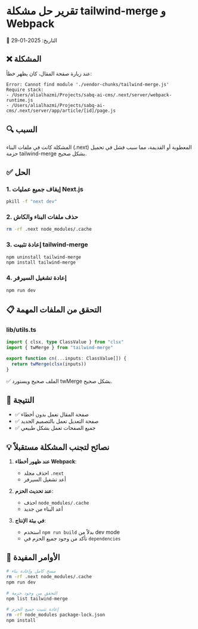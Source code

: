 # تقرير حل مشكلة tailwind-merge و Webpack
📅 التاريخ: 2025-01-29

## ❌ المشكلة

عند زيارة صفحة المقال، كان يظهر خطأ:
```
Error: Cannot find module './vendor-chunks/tailwind-merge.js'
Require stack:
- /Users/alialhazmi/Projects/sabq-ai-cms/.next/server/webpack-runtime.js
- /Users/alialhazmi/Projects/sabq-ai-cms/.next/server/app/article/[id]/page.js
```

## 🔍 السبب

المشكلة كانت في ملفات البناء (.next) المعطوبة أو القديمة، مما سبب فشل في تحميل حزمة tailwind-merge بشكل صحيح.

## ✅ الحل

### 1. إيقاف جميع عمليات Next.js
```bash
pkill -f "next dev"
```

### 2. حذف ملفات البناء والكاش
```bash
rm -rf .next node_modules/.cache
```

### 3. إعادة تثبيت tailwind-merge
```bash
npm uninstall tailwind-merge
npm install tailwind-merge
```

### 4. إعادة تشغيل السيرفر
```bash
npm run dev
```

## 📋 التحقق من الملفات المهمة

### lib/utils.ts
```typescript
import { clsx, type ClassValue } from "clsx"
import { twMerge } from "tailwind-merge"

export function cn(...inputs: ClassValue[]) {
  return twMerge(clsx(inputs))
}
```

✅ الملف صحيح ويستورد twMerge بشكل صحيح.

## 🎯 النتيجة

- ✅ صفحة المقال تعمل بدون أخطاء
- ✅ صفحة التعديل تعمل بالتصميم الجديد
- ✅ جميع الصفحات تعمل بشكل طبيعي

## 💡 نصائح لتجنب المشكلة مستقبلاً

1. **عند ظهور أخطاء Webpack**:
   - احذف مجلد `.next`
   - أعد تشغيل السيرفر

2. **عند تحديث الحزم**:
   - احذف `node_modules/.cache`
   - أعد البناء من جديد

3. **في بيئة الإنتاج**:
   - استخدم `npm run build` بدلاً من dev mode
   - تأكد من وجود جميع الحزم في `dependencies`

## 🚀 الأوامر المفيدة

```bash
# مسح كامل وإعادة بناء
rm -rf .next node_modules/.cache
npm run dev

# التحقق من وجود حزمة
npm list tailwind-merge

# إعادة تثبيت جميع الحزم
rm -rf node_modules package-lock.json
npm install
```